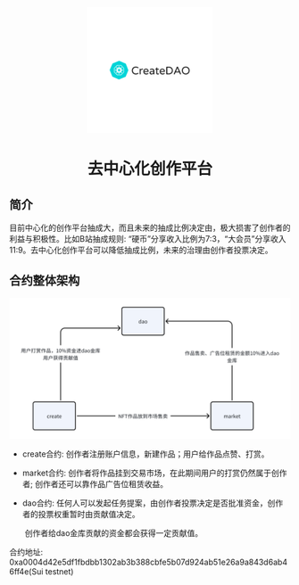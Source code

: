 <p align="center">
  <img src="./logo.png" alt="Slate: 去中心化创作平台" width="226">
</p>

<div align=center>
    <h1>去中心化创作平台</h1>
</div>

## 简介

目前中心化的创作平台抽成大，而且未来的抽成比例决定由，极大损害了创作者的利益与积极性。比如B站抽成规则: “硬币”分享收入比例为7:3，“大会员”分享收入11:9。去中心化创作平台可以降低抽成比例，未来的治理由创作者投票决定。

## 合约整体架构

![overview](./overview.png)

- create合约: 创作者注册账户信息，新建作品；用户给作品点赞、打赏。

- market合约: 创作者将作品挂到交易市场，在此期间用户的打赏仍然属于创作者; 创作者还可以靠作品广告位租赁收益。

- dao合约: 任何人可以发起任务提案，由创作者投票决定是否批准资金，创作者的投票权重暂时由贡献值决定。

  ​              创作者给dao金库贡献的资金都会获得一定贡献值。

合约地址: 0xa0004d42e5df1fbdbb1302ab3b388cbfe5b07d924ab51e26a9a843d6ab46ff4e(Sui testnet)
